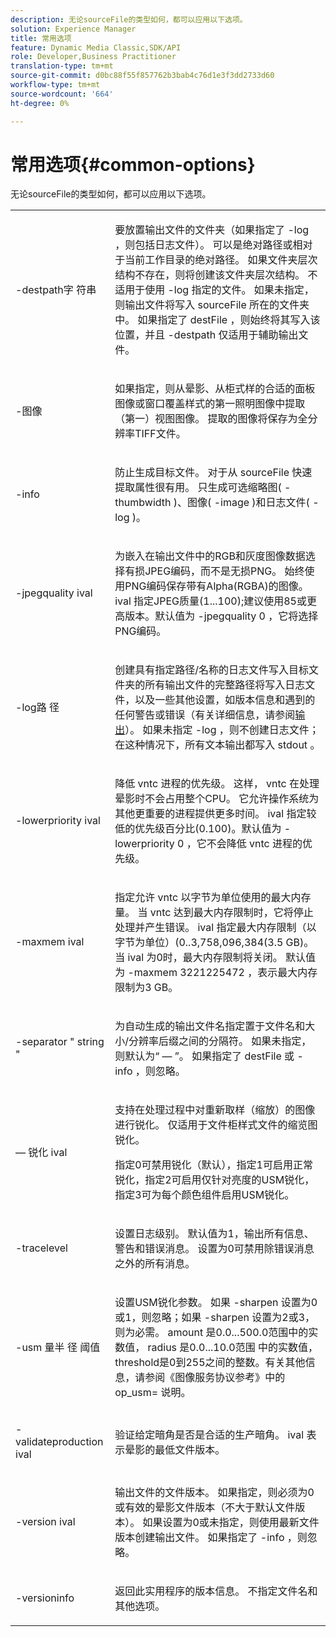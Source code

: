 ```yaml
---
description: 无论sourceFile的类型如何，都可以应用以下选项。
solution: Experience Manager
title: 常用选项
feature: Dynamic Media Classic,SDK/API
role: Developer,Business Practitioner
translation-type: tm+mt
source-git-commit: d0bc88f55f857762b3bab4c76d1e3f3dd2733d60
workflow-type: tm+mt
source-wordcount: '664'
ht-degree: 0%

---
```



# 常用选项{#common-options}

无论sourceFile的类型如何，都可以应用以下选项。

<table id="simpletable_3BFC3737C891411D84405CEEF6B19542"> 
 <tr class="strow"> 
  <td class="stentry"> <p> <span class="codeph"> -destpath字 <span class="varname"> 符串  </span> </span> </p> </td> 
  <td class="stentry"> <p>要放置输出文件的文件夹（如果指定了<span class="codeph"> -log </span> ，则包括日志文件）。 可以是绝对路径或相对于当前工作目录的绝对路径。 如果文件夹层次结构不存在，则将创建该文件夹层次结构。 不适用于使用<span class="codeph"> -log </span>指定的文件。 如果未指定，则输出文件将写入<span class="varname"> sourceFile </span>所在的文件夹中。 如果指定了<span class="varname"> destFile </span> ，则始终将其写入该位置，并且<span class="codeph"> -destpath </span>仅适用于辅助输出文件。 </p> </td> 
 </tr> 
 <tr class="strow"> 
  <td class="stentry"> <p> <span class="codeph"> -图像 </span> </p> </td> 
  <td class="stentry"> <p>如果指定，则从晕影、从柜式样的合适的面板图像或窗口覆盖样式的第一照明图像中提取（第一）视图图像。 提取的图像将保存为全分辨率TIFF文件。 </p> </td> 
 </tr> 
 <tr class="strow"> 
  <td class="stentry"> <p> <span class="codeph"> -info </span> </p> </td> 
  <td class="stentry"> <p>防止生成目标文件。 对于从<span class="varname"> sourceFile </span>快速提取属性很有用。 只生成可选缩略图(<span class="codeph"> -thumbwidth </span>)、图像(<span class="codeph"> -image </span>)和日志文件(<span class="codeph"> -log </span>)。 </p> </td> 
 </tr> 
 <tr class="strow"> 
  <td class="stentry"> <p> <span class="codeph"> -jpegquality  <span class="varname"> ival  </span> </span> </p> </td> 
  <td class="stentry"> <p>为嵌入在输出文件中的RGB和灰度图像数据选择有损JPEG编码，而不是无损PNG。 始终使用PNG编码保存带有Alpha(RGBA)的图像。 <span class="varname"> ival </span> 指定JPEG质量(1...100);建议使用85或更高版本。默认值为<span class="codeph"> -jpegquality 0 </span>，它将选择PNG编码。 </p> </td> 
 </tr> 
 <tr class="strow"> 
  <td class="stentry"> <p> <span class="codeph"> -log路 <span class="varname"> 径  </span> </span> </p> </td> 
  <td class="stentry"> <p>创建具有指定路径/名称的日志文件写入目标文件夹的所有输出文件的完整路径将写入日志文件，以及一些其他设置，如版本信息和遇到的任何警告或错误（有关详细信息，请参阅<a href="../../../../ir-api/vntc/utilities/c-ir-vignette-converter-vntc/r-ir-output.md#reference-c51e30b721eb416bb646089f0ac045c5" type="reference" format="dita" scope="local">输出</a>）。 如果未指定<span class="codeph"> -log </span>，则不创建日志文件；在这种情况下，所有文本输出都写入<span class="codeph"> stdout </span>。 </p> </td> 
 </tr> 
 <tr class="strow"> 
  <td class="stentry"> <p> <span class="codeph"> -lowerpriority  <span class="varname"> ival  </span> </span> </p> </td> 
  <td class="stentry"> <p>降低<span class="filepath"> vntc </span>进程的优先级。 这样，<span class="filepath"> vntc </span>在处理晕影时不会占用整个CPU。 它允许操作系统为其他更重要的进程提供更多时间。 <span class="varname"> ival </span> 指定较低的优先级百分比(0.100)。默认值为<span class="codeph"> -lowerpriority 0 </span>，它不会降低<span class="filepath"> vntc </span>进程的优先级。 </p> </td> 
 </tr> 
 <tr class="strow"> 
  <td class="stentry"> <p> <span class="codeph"> -maxmem  <span class="varname"> ival  </span> </span> </p> </td> 
  <td class="stentry"> <p>指定允许<span class="filepath"> vntc </span>以字节为单位使用的最大内存量。 当<span class="filepath"> vntc </span>达到最大内存限制时，它将停止处理并产生错误。 <span class="varname"> ival </span> 指定最大内存限制（以字节为单位）(0..3,758,096,384(3.5 GB)。 当<span class="varname"> ival </span>为0时，最大内存限制将关闭。 默认值为<span class="codeph"> -maxmem 3221225472 </span>，表示最大内存限制为3 GB。 </p> </td> 
 </tr> 
 <tr class="strow"> 
  <td class="stentry"> <p> <span class="codeph"> -separator "  <span class="varname"> string  </span>"  </span> </p> </td> 
  <td class="stentry"> <p>为自动生成的输出文件名指定置于文件名和大小/分辨率后缀之间的分隔符。 如果未指定，则默认为“ — ”。 如果指定了<span class="varname"> destFile </span>或<span class="codeph"> -info </span>，则忽略。 </p> </td> 
 </tr> 
 <tr class="strow"> 
  <td class="stentry"> <p> <span class="codeph">  — 锐化 <span class="varname"> ival  </span> </span> </p> </td> 
  <td class="stentry"> <p>支持在处理过程中对重新取样（缩放）的图像进行锐化。 仅适用于文件柜样式文件的缩览图锐化。 </p> <p>指定0可禁用锐化（默认），指定1可启用正常锐化，指定2可启用仅针对亮度的USM锐化，指定3可为每个颜色组件启用USM锐化。 </p> </td> 
 </tr> 
 <tr class="strow"> 
  <td class="stentry"> <p> <span class="codeph"> -tracelevel  </span> </p> </td> 
  <td class="stentry"> <p>设置日志级别。 默认值为1，输出所有信息、警告和错误消息。 设置为0可禁用除错误消息之外的所有消息。 </p> </td> 
 </tr> 
 <tr class="strow"> 
  <td class="stentry"> <p> <span class="codeph"> -usm <span class="varname"> 量半 </span> <span class="varname"> 径 </span> <span class="varname"> 阈值  </span> </span> </p> </td> 
  <td class="stentry"> <p>设置USM锐化参数。 如果<span class="codeph"> -sharpen </span>设置为0或1，则忽略；如果<span class="codeph"> -sharpen </span>设置为2或3，则为必需。 <span class="varname"> amount </span> 是0.0...500.0范围中的实数值， <span class="varname"> radius </span> 是0.0...10.0范围 <span class="varname"> 中的实数值， </span> threshold是0到255之间的整数。有关其他信息，请参阅《图像服务协议参考》中的<span class="codeph"> op_usm= </span>说明。 </p> </td> 
 </tr> 
 <tr class="strow"> 
  <td class="stentry"> <p> <span class="codeph"> -validateproduction  <span class="varname"> ival  </span> </span> </p> </td> 
  <td class="stentry"> <p>验证给定暗角是否是合适的生产暗角。 <span class="varname"> ival </span> 表示晕影的最低文件版本。 </p> </td> 
 </tr> 
 <tr class="strow"> 
  <td class="stentry"> <p> <span class="codeph"> -version  <span class="varname"> ival  </span> </span> </p> </td> 
  <td class="stentry"> <p>输出文件的文件版本。 如果指定，则必须为0或有效的晕影文件版本（不大于默认文件版本）。 如果设置为0或未指定，则使用最新文件版本创建输出文件。 如果指定了<span class="codeph"> -info </span>，则忽略。 </p> </td> 
 </tr> 
 <tr class="strow"> 
  <td class="stentry"> <p> <span class="codeph"> -versioninfo  </span> </p> </td> 
  <td class="stentry"> <p>返回此实用程序的版本信息。 不指定文件名和其他选项。 </p> </td> 
 </tr> 
</table>

